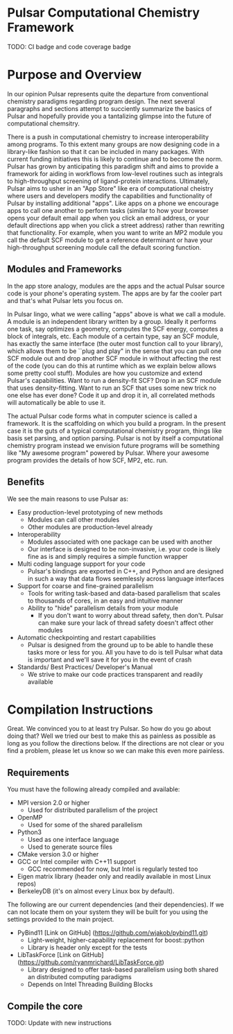 # Pulsar Computational Chemistry Framework


TODO: CI badge and code coverage badge

# Purpose and Overview
In our opinion Pulsar represents quite the departure from conventional chemistry
paradigms regarding program design.  The next several paragraphs and sections
attempt to succiently summarize the basics of Pulsar and hopefully provide you a
tantalizing glimpse into the future of computational chemsitry.

There is a push in computational chemistry to increase interoperability among
programs.  To this extent many groups are now designing code in a library-like
fashion so that it can be included in many packages.  With
current funding initiatives this is likely to continue and to become the norm.  
Pulsar has grown by anticipating this paradigm shift and aims to provide a
framework for aiding in workflows from low-level routines such as integrals
to high-throughput screening of ligand-protein interactions.  Ultimately, Pulsar
aims to usher in an "App Store" like era of computational cheistry where users
and developers modify the capabilities and functionality of Pulsar by installing
additional "apps".  Like apps on a phone we encourage apps to call one another
to perform tasks (similar to how your browser opens your default email app when
you click an email address, or your default directions app when you click a 
street address) rather than rewriting that functionality.  For example, when you
want to write an MP2 module you call the default SCF module to get a reference
determinant or have your high-throughput screening module call the default
scoring function.

## Modules and Frameworks

In the app store analogy, modules are the apps and the actual Pulsar source code
is your phone's operating system.  The apps are by far the cooler part and that's
what Pulsar lets you focus on.

In Pulsar lingo, what we were calling "apps" above is what we call a module.  A
module is an independent library written by a group.  Ideally
it performs one task, say optimizes a geometry, computes the SCF energy,
computes a block of integrals, etc.  Each module of a certain type, say an SCF
module, has exactly the same interface (the outer most function call to your
library), which allows them to be ``plug and play" in the sense that you can
pull one SCF module out and drop another SCF module in without affecting the
rest of the code (you can do this at runtime which as we explain below allows
some pretty cool stuff).  Modules are how you customize and extend Pulsar's
capabilities.  Want to run a density-fit SCF?  Drop in an SCF module that uses
density-fitting.  Want to run an SCF that uses some new trick no one else has
ever done?  Code it up and drop it in, all correlated methods will automatically
be able to use it. 

The actual Pulsar code forms what in computer science is called a framework.  It
is the scaffolding on which you build a program.  In the present case it is the
guts of a typical computational chemistry program, things like basis set parsing,
and option parsing.  Pulsar is not by itself a computational chemistry program
instead we envision future programs will be something like "My awesome program"
powered by Pulsar.  Where your awesome program provides the details of how SCF,
MP2, etc. run.

## Benefits

We see the main reasons to use Pulsar as:

- Easy production-level prototyping of new methods
  - Modules can call other modules
  - Other modules are production-level already
- Interoperability
  - Modules associated with one package can be used with another
  - Our interface is designed to be non-invasive, i.e. your code is likely fine
    as is and simply requires a simple function wrapper
- Multi coding language support for your code
  - Pulsar's bindings are exported in C++, and Python and are designed in such a
    way that data flows seemlessly across language interfaces
- Support for coarse and fine-grained parallelism
  - Tools for writing task-based and data-based parallelism that scales to 
    thousands of cores, in an easy and intuitive manner
  - Ability to "hide" parallelism details from your module
    - If you don't want to worry about thread safety, then don't. Pulsar can make
      sure your lack of thread safety doesn't affect other modules
- Automatic checkpointing and restart capabilities
  - Pulsar is designed from the ground up to be able to handle these tasks more
    or less for you.  All you have to do is tell Pulsar what data is important
    and we'll save it for you in the event of crash
- Standards/ Best Practices/ Developer's Manual
  - We strive to make our code practices transparent and readily available

# Compilation Instructions

Great.  We convinced you to at least try Pulsar.  So how do you go about
doing that?  Well we tried our best to make this as painless as possible as long
as you follow the directions below.  If the directions are not clear or you find
a problem, please let us know so we can make this even more painless.

## Requirements
  
You must have the following already compiled and available:
  * MPI version 2.0 or higher
    * Used for distributed parallelism of the project
  * OpenMP 
    * Used for some of the shared parallelism
  * Python3
    * Used as one interface language
    * Used to generate source files
  * CMake version 3.0 or higher
  * GCC or Intel compiler with C++11 support
    * GCC recommended for now, but Intel is regularly tested too
  * Eigen matrix library (header only and readily available in most Linux repos)
  * BerkeleyDB (it's on almost every Linux box by default).

The following are our current dependencies (and their dependencies).  If we can
not locate them on your system they will be built for you using the settings
provided to the main project.
  * PyBind11 [Link on GitHub] (https://github.com/wjakob/pybind11.git)
    * Light-weight, higher-capability replacement for boost::python
    * Library is header only except for the tests
  * LibTaskForce [Link on GitHub] (https://github.com/ryanmrichard/LibTaskForce.git)
    * Library designed to offer task-based parallelism using both shared an distributed computing paradigms
    * Depends on Intel Threading Building Blocks


## Compile the core

TODO: Update with new instructions
